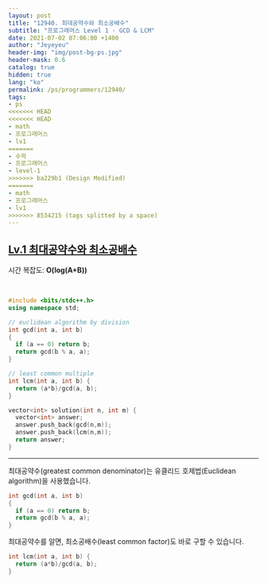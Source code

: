 ```yaml
---
layout: post
title: "12940. 최대공약수와 최소공배수"
subtitle: "프로그래머스 Level 1 - GCD & LCM"
date: 2021-07-02 07:06:00 +1400
author: "Jeyeyeu"
header-img: "img/post-bg-ps.jpg"
header-mask: 0.6
catalog: true
hidden: true
lang: "ko"
permalink: /ps/programmers/12940/
tags:
- ps
<<<<<<< HEAD
<<<<<<< HEAD
- math
- 프로그래머스
- lv1
=======
- 수학
- 프로그래머스
- level-1
>>>>>>> ba229b1 (Design Modified)
=======
- math
- 프로그래머스
- lv1
>>>>>>> 8534215 (tags splitted by a space)
---
```


## [Lv.1 최대공약수와 최소공배수](https://programmers.co.kr/learn/courses/30/lessons/12940)


시간 복잡도: **O(log(A+B))**

<br>

```cpp
#include <bits/stdc++.h>
using namespace std;

// euclidean algorithm by division
int gcd(int a, int b)
{
  if (a == 0) return b;
  return gcd(b % a, a);
}

// least common multiple
int lcm(int a, int b) {
  return (a*b)/gcd(a, b);
}

vector<int> solution(int n, int m) {
  vector<int> answer;
  answer.push_back(gcd(n,m));
  answer.push_back(lcm(n,m));
  return answer;
}
```

---

최대공약수(greatest common denominator)는 유클리드 호제법(Euclidean algorithm)을 사용했습니다.
```cpp
int gcd(int a, int b)
{
  if (a == 0) return b;
  return gcd(b % a, a);
}
```

최대공약수를 알면, 최소공배수(least common factor)도 바로 구할 수 있습니다.
```cpp
int lcm(int a, int b) {
  return (a*b)/gcd(a, b);
}
```